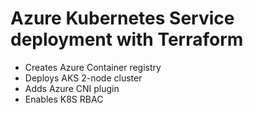 # Azure Kubernetes Service deployment with Terraform

- Creates Azure Container registry
- Deploys AKS 2-node cluster
- Adds Azure CNI plugin
- Enables K8S RBAC

